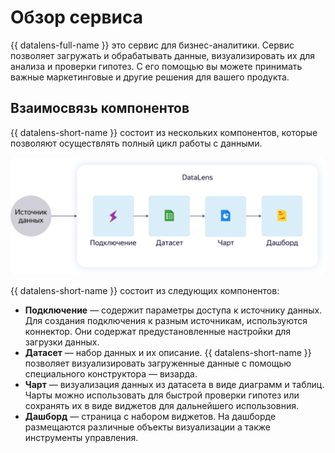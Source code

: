 # Обзор сервиса

{{ datalens-full-name }} это сервис для бизнес-аналитики. Сервис позволяет загружать и обрабатывать данные,
визуализировать их для анализа и проверки гипотез. С его помощью вы можете принимать важные маркетинговые и другие решения
для вашего продукта.

## Взаимосвязь компонентов

{{ datalens-short-name }} состоит из нескольких компонентов, которые позволяют осуществлять полный цикл работы с данными.

![image](../images/datalens.svg)

{{ datalens-short-name }} состоит из следующих компонентов:
- **Подключение** — содержит параметры доступа к источнику данных. Для создания подключения к разным источникам,
 используются коннектор. Они содержат предустановленные настройки для загрузки данных.
- **Датасет** — набор данных и их описание. {{ datalens-short-name }} позволяет визуализировать загруженные данные
с помощью специального конструктора — визарда.
- **Чарт** — визуализация данных из датасета в виде диаграмм и таблиц. Чарты можно использовать для быстрой проверки
гипотез или сохранять их в виде виджетов для дальнейшего использовния.
- **Дашборд** — страница с набором виджетов. На дашборде размещаются различные объекты визуализации а также инструменты
 управления.
